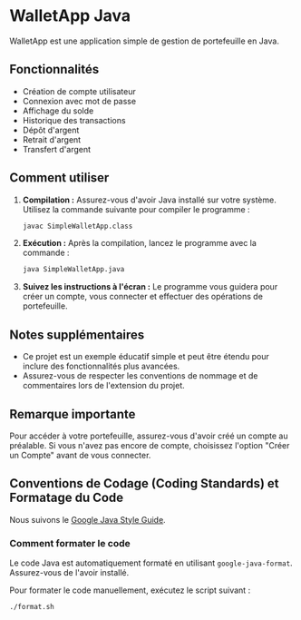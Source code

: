 # WalletApp Java

WalletApp est une application simple de gestion de portefeuille en Java.

## Fonctionnalités

- Création de compte utilisateur
- Connexion avec mot de passe
- Affichage du solde
- Historique des transactions
- Dépôt d'argent
- Retrait d'argent
- Transfert d'argent

## Comment utiliser

1. **Compilation :** Assurez-vous d'avoir Java installé sur votre système. Utilisez la commande suivante pour compiler le programme :

    ```bash
    javac SimpleWalletApp.class
    ```

2. **Exécution :** Après la compilation, lancez le programme avec la commande :

    ```bash
    java SimpleWalletApp.java
    ```

3. **Suivez les instructions à l'écran :** Le programme vous guidera pour créer un compte, vous connecter et effectuer des opérations de portefeuille.

## Notes supplémentaires

- Ce projet est un exemple éducatif simple et peut être étendu pour inclure des fonctionnalités plus avancées.
- Assurez-vous de respecter les conventions de nommage et de commentaires lors de l'extension du projet.

## Remarque importante

Pour accéder à votre portefeuille, assurez-vous d'avoir créé un compte au préalable. Si vous n'avez pas encore de compte, choisissez l'option "Créer un Compte" avant de vous connecter.

## Conventions de Codage (Coding Standards) et Formatage du Code

Nous suivons le [Google Java Style Guide](https://google.github.io/styleguide/javaguide.html).

### Comment formater le code

Le code Java est automatiquement formaté en utilisant `google-java-format`. Assurez-vous de l'avoir installé.

Pour formater le code manuellement, exécutez le script suivant :

```bash
./format.sh
